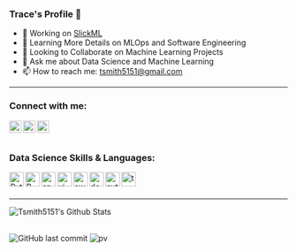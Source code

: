 ### Trace's Profile 👋

- 🔭 Working on [SlickML](https://github.com/slickml/slick-ml)
- 🌱 Learning More Details on MLOps and Software Engineering 
- 👯 Looking to Collaborate on Machine Learning Projects
- 💬 Ask me about Data Science and Machine Learning
- 📫 How to reach me: tsmith5151@gmail.com

---

### Connect with me:
[<img align="left" alt="LinkedIn" width="22px" src="https://cdn.jsdelivr.net/npm/simple-icons@v3/icons/linkedin.svg" />][linkedin]
[<img align="left" alt="Github" width="22px" src="https://cdn.jsdelivr.net/npm/simple-icons@3.7.0/icons/github.svg" />][github]
[<img align="left" alt="Twitter" width="22px" src="https://cdn.jsdelivr.net/npm/simple-icons@3.7.0/icons/twitter.svg" />][twitter]

<br />
<br />

### Data Science Skills & Languages:


<img align="left" alt="Python" width="26px" src="https://cdn.jsdelivr.net/npm/simple-icons@v3/icons/python.svg" />
<img align="left" alt="R" width="26px" src="https://cdn.jsdelivr.net/npm/simple-icons@3.7.0/icons/r.svg" />
<img align="left" alt="spark" width="26px" src="https://cdn.jsdelivr.net/npm/simple-icons@3.7.0/icons/apachespark.svg" />
<img align="left" alt="vim" width="26px" src="https://cdn.jsdelivr.net/npm/simple-icons@3.7.0/icons/vim.svg" />
<img align="left" alt="aws" width="26px" src="https://cdn.jsdelivr.net/npm/simple-icons@3.7.0/icons/amazonaws.svg" />
<img align="left" alt="docker" width="26px" src="https://cdn.jsdelivr.net/npm/simple-icons@3.7.0/icons/docker.svg" />
<img align="left" alt="pytorch" width="26px" src="https://cdn.jsdelivr.net/npm/simple-icons@3.7.0/icons/pytorch.svg" />
<img align="left" alt="tensorflow" width="26px" src="https://cdn.jsdelivr.net/npm/simple-icons@3.7.0/icons/tensorflow.svg" />


<br />
<br />

---

<img align="left" alt="Tsmith5151's Github Stats" src="https://github-readme-stats.vercel.app/api?username=Tsmith5151&show_icons=true&hide_border=true" />

[linkedin]: https://www.linkedin.com/in/tracesmith1/
[github]: https://www.github.com/tsmith5151/
[twitter]: https://twitter.com/Trace_Smith51/
<br />
<br />

![GitHub last commit](https://img.shields.io/github/last-commit/Tsmith5151/Tsmith5151)
![pv](https://pageview.vercel.app/?github_user=Tsmith5151)




